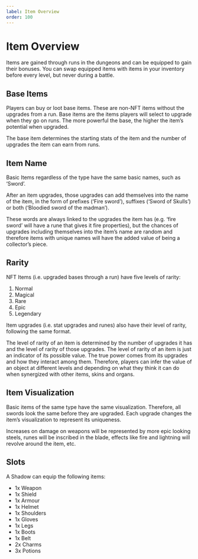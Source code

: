 ```yaml
---
label: Item Overview
order: 100
---
```


# Item Overview

Items are gained through runs in the dungeons and can be equipped to gain their bonuses. You can swap equipped items with items in your inventory before every level, but never during a battle.

## Base Items

Players can buy or loot base items. These are non-NFT items without the upgrades from a run. Base items are the items players will select to upgrade when they go on runs. The more powerful the base, the higher the item’s potential when upgraded. 

The base item determines the starting stats of the item and the number of upgrades the item can earn from runs.

## Item Name

Basic Items regardless of the type have the same basic names, such as ‘Sword’.

After an item upgrades, those upgrades can add themselves into the name of the item, in the form of prefixes (‘Fire sword’), suffixes (‘Sword of Skulls’) or both (‘Bloodied sword of the madman’). 

These words are always linked to the upgrades the item has (e.g. ‘fire sword’ will have a rune that gives it fire properties), but the chances of upgrades including themselves into the item’s name are random and therefore items with unique names will have the added value of being a collector’s piece.

## Rarity 

NFT Items (i.e. upgraded bases through a run) have five levels of rarity: 
1. Normal 
2. Magical 
3. Rare 
4. Epic 
5. Legendary

Item upgrades (i.e. stat upgrades and runes) also have their level of rarity, following the same format.

The level of rarity of an item is determined by the number of upgrades it has and the level of rarity of those upgrades. The level of rarity of an item is just an indicator of its possible value. The true power comes from its upgrades and how they interact among them. Therefore, players can infer the value of an object at different levels and depending on what they think it can do when synergized with other items, skins and organs.

## Item Visualization 

Basic items of the same type have the same visualization. Therefore, all swords look the same before they are upgraded. Each upgrade changes the item’s visualization to represent its uniqueness.

Increases on damage on weapons will be represented by more epic looking steels, runes will be inscribed in the blade, effects like fire and lightning will revolve around the item, etc.

## Slots

A Shadow can equip the following items:

- 1x Weapon
- 1x Shield
- 1x Armour
- 1x Helmet
- 1x Shoulders
- 1x Gloves
- 1x Legs
- 1x Boots
- 1x Belt
- 2x Charms
- 3x Potions


